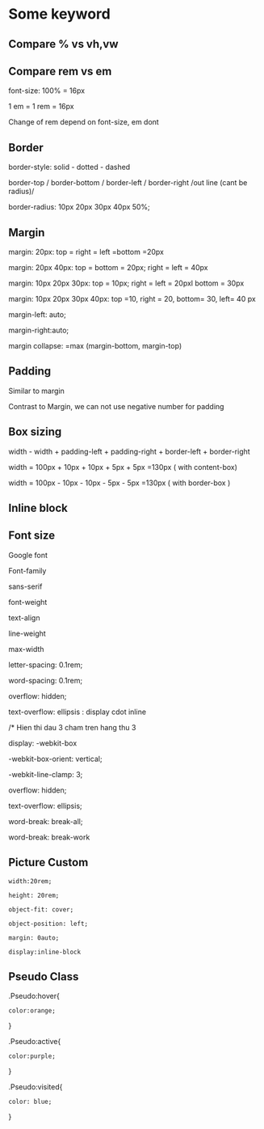 # Some keyword

## Compare % vs vh,vw

## Compare rem vs em

font-size: 100% = 16px

1 em = 1 rem = 16px

Change of rem depend on font-size, em dont

## Border

border-style: solid - dotted - dashed

border-top / border-bottom / border-left / border-right /out line  (cant be radius)/

border-radius: 10px 20px 30px 40px 50%;

## Margin

margin: 20px:  top = right = left =bottom =20px

margin: 20px 40px: top = bottom = 20px; right = left = 40px

margin: 10px 20px 30px: top = 10px; right = left = 20pxl bottom = 30px

margin: 10px 20px 30px 40px: top =10, right = 20, bottom= 30, left= 40 px

margin-left: auto;

margin-right:auto;

margin collapse: =max (margin-bottom, margin-top)

## Padding

Similar to margin

Contrast to Margin, we can not use negative number for padding

## Box sizing

width - width + padding-left + padding-right + border-left + border-right

width = 100px + 10px + 10px + 5px + 5px =130px ( with content-box)

width = 100px - 10px - 10px - 5px - 5px =130px ( with border-box )

## Inline block

## Font size

Google font

Font-family

sans-serif

font-weight

text-align

line-weight

max-width

 letter-spacing: 0.1rem;

 word-spacing: 0.1rem;

overflow: hidden;

text-overflow: ellipsis : display cdot inline

/* Hien thi dau 3 cham tren hang thu 3

display: -webkit-box

-webkit-box-orient: vertical;

-webkit-line-clamp: 3;

overflow: hidden;

text-overflow: ellipsis;

word-break: break-all;

word-break: break-work

## Picture Custom

    width:20rem;

    height: 20rem;

    object-fit: cover;

    object-position: left;

    margin: 0auto;

    display:inline-block

## Pseudo Class


.Pseudo:hover{

    color:orange;

}

.Pseudo:active{

    color:purple;

}

.Pseudo:visited{

    color: blue;

}
